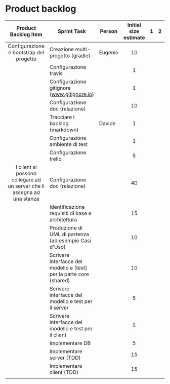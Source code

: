 # Product backlog

| Product Backlog Item | Sprint Task                                                                    	 | Person | Initial size estimate | 1 | 2 | 3 | 4 | 5 | 6 |
|----------|-----------------------------------------------------------------------------|--------------------|-----------------------|---|---|---|---|---|---|
| <center>Configurazione e bootstrap del progetto</center>                                  | Creazione multi-progetto (gradle) | Eugenio | <center>10</center> |   |   |   |   |   |   |
|         | Configurazione travis 	                    |                    | <center> 1 </center>  |   |   |   |   |   |   |
|         | Configurazione gitignore (www.gitignore.io) |                    | <center> 1 </center>  |   |   |   |   |   |   |
|         | Configurazione doc (relazione)              |                    | <center> 10 </center> |   |   |   |   |   |   |
|         | Tracciare i backlog (markdown)              | Davide             | <center> 1 </center>  |   |   |   |   |   |   |
|         | Configurazione ambiente di test             |                    | <center> 1 </center>  |   |   |   |   |   |   |
|         | Configurazione trello                       |                    | <center> 5 </center>  |   |   |   |   |   |   |
| <center>I client si possono collegare ad un server che li assegna ad una stanza</center>  | Configurazione doc (relazione)    |         | <center>40</center> |   |   |   |   |   |   |
|         | Identificazione requisiti di base e architettura                    |  | <center> 15 </center> |   |   |   |   |   |   |
|         | Produzione di UML di partenza (ad esempio Casi d'Uso)               |  | <center> 10 </center> |   |   |   |   |   |   |
|         | Scrivere interfacce del modello e [test] per la parte core (shared) |  | <center> 10 </center> |   |   |   |   |   |   |
|         | Scrivere interfacce del modello e test per il server                |  | <center> 5 </center>  |   |   |   |   |   |   |
|         | Scrivere interfacce del modello e test per il client                |  | <center> 5 </center>  |   |   |   |   |   |   |
|         | Implementare DB                                                     |  | <center> 5 </center>  |   |   |   |   |   |   |
|         | Implementare server (TDD)                                           |  | <center> 15 </center> |   |   |   |   |   |   |
|         | Implementare client (TDD)                                           |  | <center> 15 </center> |   |   |   |   |   |   |
|         |                                                                     |  |                       |   |   |   |   |   |   |